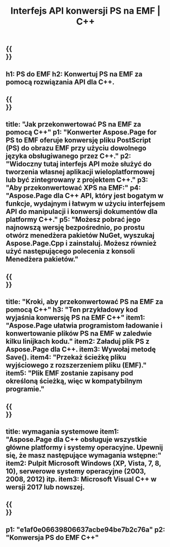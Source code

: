 ﻿---
translation: true
template: /_templates/_conversion-child-cpp.md
title: Interfejs API konwersji PS na EMF | C++
url: /cpp/conversion/ps-to-emf/
description: Konwersja PS do EMF zapewniona przez Aspose.Page dla rozwiązania C++ API. Działa w C++ Runtime Environment dla Windows 32-bitowy, Windows 64-bitowy i Linux 64-bitowy.
informat: PS
outformat: EMF
otherformats: XPS EPS
---

{{<section banner>}}
---
h1: PS do EMF
h2: Konwertuj PS na EMF za pomocą rozwiązania API dla C++.
---

{{<section overview>}}
---
title: "Jak przekonwertować PS na EMF za pomocą C++"
p1: "Konwerter Aspose.Page for PS to EMF oferuje konwersję pliku PostScript (PS) do obrazu EMF przy użyciu dowolnego języka obsługiwanego przez C++."
p2: "Widoczny tutaj interfejs API może służyć do tworzenia własnej aplikacji wieloplatformowej lub być zintegrowany z projektem C++."
p3: "Aby przekonwertować XPS na EMF:"
p4: "Aspose.Page dla C++ API, który jest bogatym w funkcje, wydajnym i łatwym w użyciu interfejsem API do manipulacji i konwersji dokumentów dla platformy C++."
p5: "Możesz pobrać jego najnowszą wersję bezpośrednio, po prostu otwórz menedżera pakietów NuGet, wyszukaj Aspose.Page.Cpp i zainstaluj. Możesz również użyć następującego polecenia z konsoli Menedżera pakietów."
---

{{<section feature1>}}
---
title: "Kroki, aby przekonwertować PS na EMF za pomocą C++"
h3: "Ten przykładowy kod wyjaśnia konwersję PS na EMF C++"
item1: "Aspose.Page ułatwia programistom ładowanie i konwertowanie plików PS na EMF w zaledwie kilku linijkach kodu."
item2: Załaduj plik PS z Aspose.Page dla C++.
item3: Wywołaj metodę Save().
item4: "Przekaż ścieżkę pliku wyjściowego z rozszerzeniem pliku (EMF)."
item5: "Plik EMF zostanie zapisany pod określoną ścieżką, więc w kompatybilnym programie."
---

{{<section feature2>}}
---
title: wymagania systemowe
item1: "Aspose.Page dla C++ obsługuje wszystkie główne platformy i systemy operacyjne. Upewnij się, że masz następujące wymagania wstępne:"
item2: Pulpit Microsoft Windows (XP, Vista, 7, 8, 10), serwerowe systemy operacyjne (2003, 2008, 2012) itp.
item3: Microsoft Visual C++ w wersji 2017 lub nowszej.
---

{{<section gist>}}
---
p1: "e1af0e06639806637acbe94be7b2c76a"
p2: "Konwersja PS do EMF C++"
---

